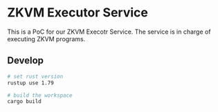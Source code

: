 # ZKVM Executor Service

This is a PoC for our ZKVM Execotr Service. The service is in charge of executing ZKVM programs.

## Develop

```sh
# set rust version
rustup use 1.79
```

```sh
# build the workspace
cargo build
```
